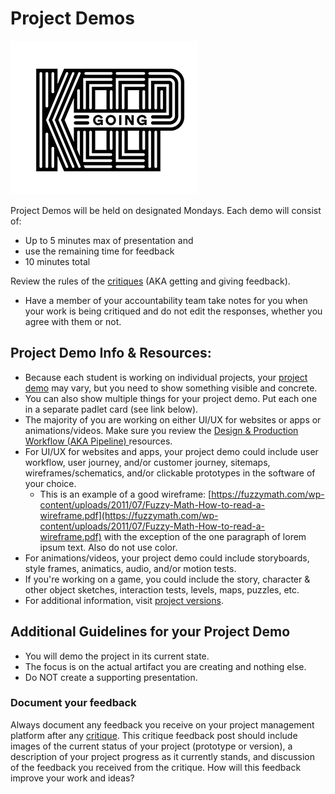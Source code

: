 # Project Demos

![Keep Going Illustration by Jolby from Gettoworkbook](<../.gitbook/assets/gettoworkbook keep going.png>)

Project Demos will be held on designated Mondays. Each demo will consist of:

* Up to 5 minutes max of presentation and&#x20;
* use the remaining time for feedback
* 10 minutes total

Review the rules of the [critiques](critiques.md) (AKA getting and giving feedback).

* Have a member of your accountability team take notes for you when your work is being critiqued and do not edit the responses, whether you agree with them or not.&#x20;

## Project Demo Info & Resources:

* Because each student is working on individual projects, your [project demo](project\_demo.md) may vary, but you need to show something visible and concrete.&#x20;
* You can also show multiple things for your project demo. Put each one in a separate padlet card (see link below).
* The majority of you are working on either UI/UX for websites or apps or animations/videos. Make sure you review the [Design & Production Workflow (AKA Pipeline) ](../resources/design-and-production-workflow.md)resources.
* For UI/UX for websites and apps, your project demo could include user workflow, user journey, and/or customer journey, sitemaps, wireframes/schematics, and/or clickable prototypes in the software of your choice.&#x20;
  * This is an example of a good wireframe: [https://fuzzymath.com/wp-content/uploads/2011/07/Fuzzy-Math-How-to-read-a-wireframe.pdf](https://fuzzymath.com/wp-content/uploads/2011/07/Fuzzy-Math-How-to-read-a-wireframe.pdf) with the exception of the one paragraph of lorem ipsum text. Also do not use color.
* For animations/videos, your project demo could include storyboards, style frames, animatics, audio, and/or motion tests. &#x20;
* If you're working on a game, you could include the story, character & other object sketches, interaction tests, levels, maps, puzzles, etc.&#x20;
* For additional information, visit [project versions](../assignments/project\_versions.md).

## Additional Guidelines for your Project Demo

* You will demo the project in its current state.
* The focus is on the actual artifact you are creating and nothing else.
* Do NOT create a supporting presentation.

###

### Document your feedback

Always document any feedback you receive on your project management platform after any [critique](critiques.md). This critique feedback post should include images of the current status of your project (prototype or version), a description of your project progress as it currently stands, and discussion of the feedback you received from the critique. How will this feedback improve your work and ideas?

